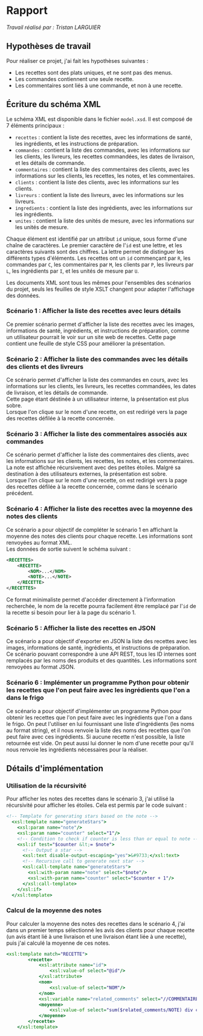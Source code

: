 # Rapport
*Travail réalisé par : Tristan LARGUIER*

## Hypothèses de travail
Pour réaliser ce projet, j'ai fait les hypothèses suivantes :
- Les recettes sont des plats uniques, et ne sont pas des menus.
- Les commandes contiennent une seule recette.
- Les commentaires sont liés à une commande, et non à une recette.

## Écriture du schéma XML
Le schéma XML est disponible dans le fichier `model.xsd`. Il est composé de 7 éléments principaux : 
- `recettes` : contient la liste des recettes, avec les informations de santé, les ingrédients, et les instructions de préparation.
- `commandes` : contient la liste des commandes, avec les informations sur les clients, les livreurs, les recettes commandées, les dates de livraison, et les détails de commande.
- `commentaires` : contient la liste des commentaires des clients, avec les informations sur les clients, les recettes, les notes, et les commentaires.
- `clients` : contient la liste des clients, avec les informations sur les clients.
- `livreurs` : contient la liste des livreurs, avec les informations sur les livreurs.
- `ingredients` : contient la liste des ingrédients, avec les informations sur les ingrédients.
- `unites` : contient la liste des unités de mesure, avec les informations sur les unités de mesure.

Chaque élément est identifié par un attribut `id` unique, sous forme d'une chaîne de caractères. Le premier caractère de l'`id` est une lettre, et les caractères suivants sont des chiffres. La lettre permet de distinguer les différents types d'éléments. Les recettes ont un `id` commençant par `R`, les commandes par `C`, les commentaires par `M`, les clients par `P`, les livreurs par `L`, les ingrédients par `I`, et les unités de mesure par `U`.

Les documents XML sont tous les mêmes pour l'ensembles des scénarios du projet, seuls les feuilles de style XSLT changent pour adapter l'affichage des données.

### Scénario 1 : Afficher la liste des recettes avec leurs détails
Ce premier scénario permet d'afficher la liste des recettes avec les images, informations de santé, ingrédients, et instructions de préparation, comme un utilisateur pourrait le voir sur un site web de recettes. Cette page contient une feuille de style CSS pour améliorer la présentation.

### Scénario 2 : Afficher la liste des commandes avec les détails des clients et des livreurs
Ce scénario permet d'afficher la liste des commandes en cours, avec les informations sur les clients, les livreurs, les recettes commandées, les dates de livraison, et les détails de commande.  
Cette page étant déstinée à un utilisateur interne, la présentation est plus sobre.  
Lorsque l'on clique sur le nom d'une recette, on est redirigé vers la page des recettes défilée à la recette concernée.

### Scénario 3 : Afficher la liste des commentaires associés aux commandes
Ce scénario permet d'afficher la liste des commentaires des clients, avec les informations sur les clients, les recettes, les notes, et les commentaires. La note est affichée récursivement avec des petites étoiles.
Malgré sa destination à des utilisateurs externes, la présentation est sobre.  
Lorsque l'on clique sur le nom d'une recette, on est redirigé vers la page des recettes défilée à la recette concernée, comme dans le scénario précédent.

### Scénario 4 : Afficher la liste des recettes avec la moyenne des notes des clients
Ce scénario a pour objectif de compléter le scénario 1 en affichant la moyenne des notes des clients pour chaque recette. Les informations sont renvoyées au format XML.  
Les données de sortie suivent le schéma suivant :  
```xml
<RECETTES>
    <RECETTE>
        <NOM>...</NOM>
        <NOTE>...</NOTE>
    </RECETTE>
</RECETTES>
```
Ce format minimaliste permet d'accéder directement à l'information recherchée, le nom de la recette pourra facilement être remplacé par l'`id` de la recette si besoin pour lier à la page du scénario 1.


### Scénario 5 : Afficher la liste des recettes en JSON
Ce scénario a pour objectif d'exporter en JSON la liste des recettes avec les images, informations de santé, ingrédients, et instructions de préparation. Ce scénario pouvant correspondre à une API REST, tous les ID internes sont remplacés par les noms des produits et des quantités. Les informations sont renvoyées au format JSON.

### Scénario 6 : Implémenter un programme Python pour obtenir les recettes que l'on peut faire avec les ingrédients que l'on a dans le frigo
Ce scénario a pour objectif d'implémenter un programme Python pour obtenir les recettes que l'on peut faire avec les ingrédients que l'on a dans le frigo. On peut l'utiliser en lui fournissant une liste d'ingrédients (les noms au format string), et il nous renvoie la liste des noms des recettes que l'on peut faire avec ces ingrédients. Si aucune recette n'est possible, la liste retournée est vide. On peut aussi lui donner le nom d'une recette pour qu'il nous renvoie les ingrédients nécessaires pour la réaliser.

## Détails d'implémentation

### Utilisation de la récursivité
Pour afficher les notes des recettes dans le scénario 3, j'ai utilisé la récursivité pour afficher les étoiles. Cela est permis par le code suivant :
```xslt
<!-- Template for generating stars based on the note -->
  <xsl:template name="generateStars">
    <xsl:param name="note"/>
    <xsl:param name="counter" select="1"/>
    <!-- Condition to check if counter is less than or equal to note -->
    <xsl:if test="$counter &lt;= $note">
      <!-- Output a star -->
      <xsl:text disable-output-escaping="yes">&#9733;</xsl:text>
      <!-- Recursive call to generate next star -->
      <xsl:call-template name="generateStars">
        <xsl:with-param name="note" select="$note"/>
        <xsl:with-param name="counter" select="$counter + 1"/>
      </xsl:call-template>
    </xsl:if>
  </xsl:template>
```

### Calcul de la moyenne des notes
Pour calculer la moyenne des notes des recettes dans le scénario 4, j'ai dans un premier temps sélectionné les avis des clients pour chaque recette (un avis étant lié à une livraison et une livraison étant liée à une recette), puis j'ai calculé la moyenne de ces notes.
```xslt
<xsl:template match="RECETTE">
        <recette>
            <xsl:attribute name="id">
                <xsl:value-of select="@id"/>
            </xsl:attribute>
            <nom>
                <xsl:value-of select="NOM"/>
            </nom>
            <xsl:variable name="related_comments" select="//COMMENTAIRE[COMMANDEID=//COMMANDE[RECETTEID=current()/@id]/@id]"/>
            <moyenne>
                <xsl:value-of select="sum($related_comments/NOTE) div count($related_comments)"/>
            </moyenne>
        </recette>
    </xsl:template>
```